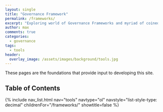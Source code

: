 ```yaml
---
layout: single
title: "Governance Framework"
permalink: /frameworks/
excerpt: "Exploring world of Governance Frameworks and myriad of coined concepts."
author: max
comments: true
categories:
  - governance
tags:
  - tools
header:
  overlay_image: /assets/images/background/tools.jpg
---
```


These pages are the foundations that provide input to developing this site.

## Table of Contents

{% include nav_list.html nav="tools" navtype="ol" navstyle="list-style-type: decimal" childrenFor="/frameworks/" showtitle=false %}
